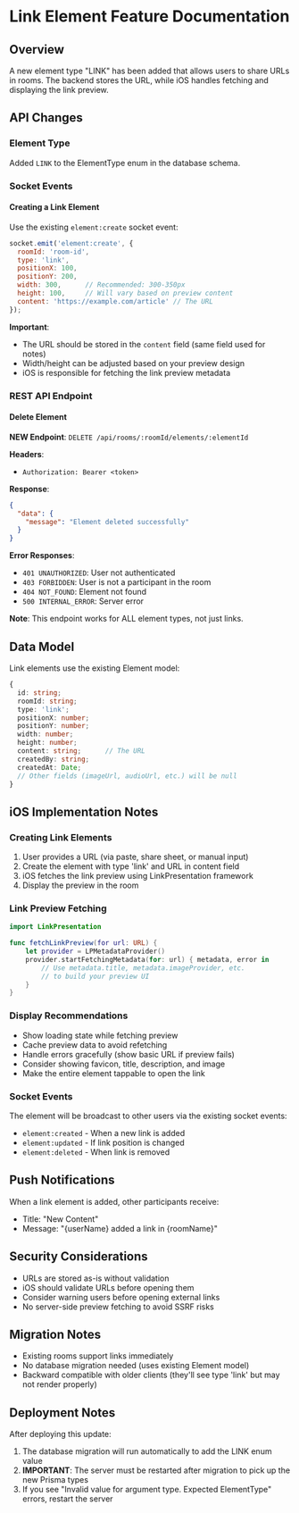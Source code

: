# Link Element Feature Documentation

## Overview
A new element type "LINK" has been added that allows users to share URLs in rooms. The backend stores the URL, while iOS handles fetching and displaying the link preview.

## API Changes

### Element Type
Added `LINK` to the ElementType enum in the database schema.

### Socket Events

#### Creating a Link Element
Use the existing `element:create` socket event:

```javascript
socket.emit('element:create', {
  roomId: 'room-id',
  type: 'link',
  positionX: 100,
  positionY: 200,
  width: 300,      // Recommended: 300-350px
  height: 100,     // Will vary based on preview content
  content: 'https://example.com/article' // The URL
});
```

**Important**: 
- The URL should be stored in the `content` field (same field used for notes)
- Width/height can be adjusted based on your preview design
- iOS is responsible for fetching the link preview metadata

### REST API Endpoint

#### Delete Element
**NEW Endpoint**: `DELETE /api/rooms/:roomId/elements/:elementId`

**Headers**:
- `Authorization: Bearer <token>`

**Response**:
```json
{
  "data": {
    "message": "Element deleted successfully"
  }
}
```

**Error Responses**:
- `401 UNAUTHORIZED`: User not authenticated
- `403 FORBIDDEN`: User is not a participant in the room
- `404 NOT_FOUND`: Element not found
- `500 INTERNAL_ERROR`: Server error

**Note**: This endpoint works for ALL element types, not just links.

## Data Model

Link elements use the existing Element model:
```typescript
{
  id: string;
  roomId: string;
  type: 'link';
  positionX: number;
  positionY: number;
  width: number;
  height: number;
  content: string;      // The URL
  createdBy: string;
  createdAt: Date;
  // Other fields (imageUrl, audioUrl, etc.) will be null
}
```

## iOS Implementation Notes

### Creating Link Elements
1. User provides a URL (via paste, share sheet, or manual input)
2. Create the element with type 'link' and URL in content field
3. iOS fetches the link preview using LinkPresentation framework
4. Display the preview in the room

### Link Preview Fetching
```swift
import LinkPresentation

func fetchLinkPreview(for url: URL) {
    let provider = LPMetadataProvider()
    provider.startFetchingMetadata(for: url) { metadata, error in
        // Use metadata.title, metadata.imageProvider, etc.
        // to build your preview UI
    }
}
```

### Display Recommendations
- Show loading state while fetching preview
- Cache preview data to avoid refetching
- Handle errors gracefully (show basic URL if preview fails)
- Consider showing favicon, title, description, and image
- Make the entire element tappable to open the link

### Socket Events
The element will be broadcast to other users via the existing socket events:
- `element:created` - When a new link is added
- `element:updated` - If link position is changed
- `element:deleted` - When link is removed

## Push Notifications
When a link element is added, other participants receive:
- Title: "New Content"
- Message: "{userName} added a link in {roomName}"

## Security Considerations
- URLs are stored as-is without validation
- iOS should validate URLs before opening them
- Consider warning users before opening external links
- No server-side preview fetching to avoid SSRF risks

## Migration Notes
- Existing rooms support links immediately
- No database migration needed (uses existing Element model)
- Backward compatible with older clients (they'll see type 'link' but may not render properly)

## Deployment Notes
After deploying this update:
1. The database migration will run automatically to add the LINK enum value
2. **IMPORTANT**: The server must be restarted after migration to pick up the new Prisma types
3. If you see "Invalid value for argument type. Expected ElementType" errors, restart the server